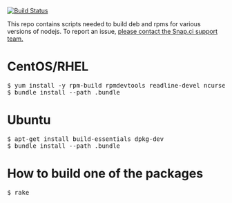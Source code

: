 [![Build Status](https://snap-ci.com/snap-ci/nodejs-build/branch/master/build_image)](https://snap-ci.com/snap-ci/nodejs-build/branch/master)

This repo contains scripts needed to build deb and rpms for various versions of nodejs. To report an issue, [please contact the Snap.ci support team.](https://snap-ci.com/contact-us)

# CentOS/RHEL

<pre>
$ yum install -y rpm-build rpmdevtools readline-devel ncurses-devel gdbm-devel tcl-devel openssl-devel db4-devel byacc
$ bundle install --path .bundle
</pre>

# Ubuntu

<pre>
$ apt-get install build-essentials dpkg-dev
$ bundle install --path .bundle
</pre>

# How to build one of the packages

<pre>
$ rake
</pre>
